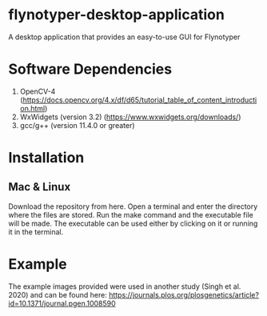 # flynotyper-desktop-application
A desktop application that provides an easy-to-use GUI for Flynotyper

# Software Dependencies
1. OpenCV-4 (https://docs.opencv.org/4.x/df/d65/tutorial_table_of_content_introduction.html)
2. WxWidgets (version 3.2) (https://www.wxwidgets.org/downloads/)
3. gcc/g++ (version 11.4.0 or greater)

# Installation
## Mac & Linux
Download the repository from here. Open a terminal and enter the directory where the files are stored. Run the make command and the executable file will be made. The executable can be used either by clicking on it or running it in the terminal.

# Example
The example images provided were used in another study (Singh et al. 2020) and can be found here: https://journals.plos.org/plosgenetics/article?id=10.1371/journal.pgen.1008590
